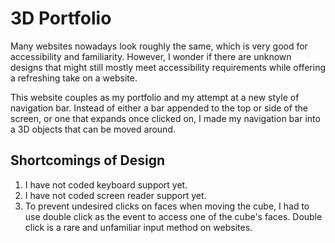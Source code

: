 # 3D Portfolio

Many websites nowadays look roughly the same, which is very good for accessibility and familiarity. However, I wonder if there are unknown designs that might still mostly meet accessibility requirements while offering a refreshing take on a website.

This website couples as my portfolio and my attempt at a new style of navigation bar. Instead of either a bar appended to the top or side of the screen, or one that expands once clicked on, I made my navigation bar into a 3D objects that can be moved around.

## Shortcomings of Design

1. I have not coded keyboard support yet.
2. I have not coded screen reader support yet.
3. To prevent undesired clicks on faces when moving the cube, I had to use double click as the event to access one of the cube's faces. Double click is a rare and unfamiliar input method on websites.
